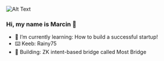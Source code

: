  <!--![Alt Text](https://i.ibb.co/XX0sLYy/ezgif-com-crop.gif)-->
![Alt Text](https://64.media.tumblr.com/e1c5da7500447ac51ab1661819d6f4b2/1a4296433cef4166-8b/s1280x1920/b8361cd88301da5372f86efff22d950c16dbed9b.gifv)
 
### Hi, my name is Marcin 👋
- 🌱 I’m currently learning: How to build a successful startup!
- ⌨️ Keeb: Rainy75
- 🔧 Building: ZK intent-based bridge called Most Bridge

<!--
**jackchinski/jackchinski** is a ✨ _special_ ✨ repository because its `README.md` (this file) appears on your GitHub profile.

Here are some ideas to get you started:

- 🔭 I’m currently working on ...
- 🌱 I’m currently learning ...
- 👯 I’m looking to collaborate on ...
- 🤔 I’m looking for help with ...
- 💬 Ask me about ...
- 📫 How to reach me: ...
- 😄 Pronouns: ...
- ⚡ Fun fact: ...
-->
